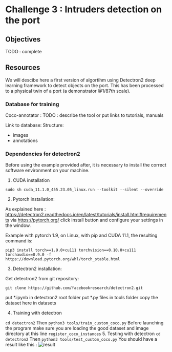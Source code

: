 # Challenge 3 : Intruders detection on the port

## Objectives

TODO : complete

## Resources

We will descibe here a first version of algortihm using Detectron2 deep learning framework to detect objects on the port. 
This has been processed to a physical twin of a port (a demonstrator @1/87th scale).  

### Database for training

Coco-annotator : 
TODO : describe the tool or put links to tutorials, manuals

Link to database: 
Structure: 
  - images
  - annotations

### Dependencies for detectron2

Before using the example provided after, it is necessary to install the correct software environment on your machine. 

1. CUDA installation 

```
sudo sh cuda_11.1.0_455.23.05_linux.run --toolkit --silent --override
```

2. Pytorch installation:

As explained here : https://detectron2.readthedocs.io/en/latest/tutorials/install.html#requirements
via https://pytorch.org/ click install button and configure your settings in the window.  

Example with pytorch 1.9, on Linux, with pip and CUDA 11.1, the resulting command is:
```
pip3 install torch==1.9.0+cu111 torchvision==0.10.0+cu111 torchaudio==0.9.0 -f https://download.pytorch.org/whl/torch_stable.html
```

3. Detectron2 installation:

Get detectron2 from git repository: 
```
git clone https://github.com/facebookresearch/detectron2.git
```
put *.ipynb in detectron2 root folder
put *.py files in tools folder
copy the dataset here in datasets


4. Training with detectron

``` cd detectron2 ``` 
Then
``` python3 tools/train_custom_coco.py ```
Before launching the program make sure you are loading the good dataset and image directory at this line ``` register_coco_instances ```
5. Testing with detectron
``` cd detectron2 ```
Then
``` python3 tools/test_custom_coco.py ```
You should have a result like this : ![result](https://i.imgur.com/wHownzJ.jpg)
